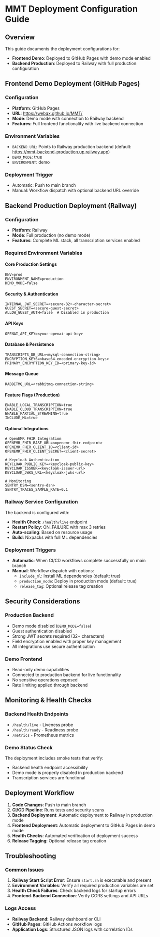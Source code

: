# MMT Deployment Configuration Guide

## Overview

This guide documents the deployment configurations for:
- **Frontend Demo**: Deployed to GitHub Pages with demo mode enabled
- **Backend Production**: Deployed to Railway with full production configuration

## Frontend Demo Deployment (GitHub Pages)

### Configuration
- **Platform**: GitHub Pages
- **URL**: https://webqx.github.io/MMT/
- **Mode**: Demo mode with connection to Railway backend
- **Features**: Full frontend functionality with live backend connection

### Environment Variables
- `BACKEND_URL`: Points to Railway production backend (default: https://mmt-backend-production.up.railway.app)
- `DEMO_MODE`: true
- `ENVIRONMENT`: demo

### Deployment Trigger
- Automatic: Push to main branch
- Manual: Workflow dispatch with optional backend URL override

## Backend Production Deployment (Railway)

### Configuration
- **Platform**: Railway
- **Mode**: Full production (no demo mode)
- **Features**: Complete ML stack, all transcription services enabled

### Required Environment Variables

#### Core Production Settings
```
ENV=prod
ENVIRONMENT_NAME=production
DEMO_MODE=false
```

#### Security & Authentication
```
INTERNAL_JWT_SECRET=<secure-32+-character-secret>
GUEST_SECRET=<secure-guest-secret>
ALLOW_GUEST_AUTH=false  # Disabled in production
```

#### API Keys
```
OPENAI_API_KEY=<your-openai-api-key>
```

#### Database & Persistence
```
TRANSCRIPTS_DB_URL=<mysql-connection-string>
ENCRYPTION_KEYS=<base64-encoded-encryption-keys>
PRIMARY_ENCRYPTION_KEY_ID=<primary-key-id>
```

#### Message Queue
```
RABBITMQ_URL=<rabbitmq-connection-string>
```

#### Feature Flags (Production)
```
ENABLE_LOCAL_TRANSCRIPTION=true
ENABLE_CLOUD_TRANSCRIPTION=true
ENABLE_PARTIAL_STREAMING=true
INCLUDE_ML=true
```

#### Optional Integrations
```
# OpenEMR FHIR Integration
OPENEMR_FHIR_BASE_URL=<openemr-fhir-endpoint>
OPENEMR_FHIR_CLIENT_ID=<client-id>
OPENEMR_FHIR_CLIENT_SECRET=<client-secret>

# Keycloak Authentication
KEYCLOAK_PUBLIC_KEY=<keycloak-public-key>
KEYCLOAK_ISSUER=<keycloak-issuer-url>
KEYCLOAK_JWKS_URL=<keycloak-jwks-url>

# Monitoring
SENTRY_DSN=<sentry-dsn>
SENTRY_TRACES_SAMPLE_RATE=0.1
```

### Railway Service Configuration

The backend is configured with:
- **Health Check**: `/health/live` endpoint
- **Restart Policy**: ON_FAILURE with max 3 retries
- **Auto-scaling**: Based on resource usage
- **Build**: Nixpacks with full ML dependencies

### Deployment Triggers
- **Automatic**: When CI/CD workflows complete successfully on main branch
- **Manual**: Workflow dispatch with options:
  - `include_ml`: Install ML dependencies (default: true)
  - `production_mode`: Deploy in production mode (default: true)
  - `release_tag`: Optional release tag creation

## Security Considerations

### Production Backend
- Demo mode disabled (`DEMO_MODE=false`)
- Guest authentication disabled
- Strong JWT secrets required (32+ characters)
- Field encryption enabled with proper key management
- All integrations use secure authentication

### Demo Frontend
- Read-only demo capabilities
- Connected to production backend for live functionality
- No sensitive operations exposed
- Rate limiting applied through backend

## Monitoring & Health Checks

### Backend Health Endpoints
- `/health/live` - Liveness probe
- `/health/ready` - Readiness probe
- `/metrics` - Prometheus metrics

### Demo Status Check
The deployment includes smoke tests that verify:
- Backend health endpoint accessibility
- Demo mode is properly disabled in production backend
- Transcription services are functional

## Deployment Workflow

1. **Code Changes**: Push to main branch
2. **CI/CD Pipeline**: Runs tests and security scans
3. **Backend Deployment**: Automatic deployment to Railway in production mode
4. **Frontend Deployment**: Automatic deployment to GitHub Pages in demo mode
5. **Health Checks**: Automated verification of deployment success
6. **Release Tagging**: Optional release tag creation

## Troubleshooting

### Common Issues
1. **Railway Start Script Error**: Ensure `start.sh` is executable and present
2. **Environment Variables**: Verify all required production variables are set
3. **Health Check Failures**: Check backend logs for startup errors
4. **Frontend-Backend Connection**: Verify CORS settings and API URLs

### Logs Access
- **Railway Backend**: Railway dashboard or CLI
- **GitHub Pages**: GitHub Actions workflow logs
- **Application Logs**: Structured JSON logs with correlation IDs